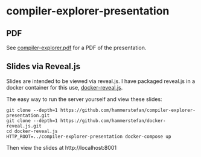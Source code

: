# compiler-explorer-presentation

## PDF
See [compiler-explorer.pdf](compiler-explorer.pdf) for a PDF of the presentation.

## Slides via Reveal.js
Slides are intended to be viewed via reveal.js.  I have packaged reveal.js in a docker container for this use, [docker-reveal.js](https://github.com/hammerstefan/docker-reveal.js).

The easy way to run the server yourself and view these slides:
```
git clone --depth=1 https://github.com/hammerstefan/compiler-explorer-presentation.git
git clone --depth=1 https://github.com/hammerstefan/docker-reveal.js.git
cd docker-reveal.js
HTTP_ROOT=../compiler-explorer-presentation docker-compose up
```
Then view the slides at http://localhost:8001
